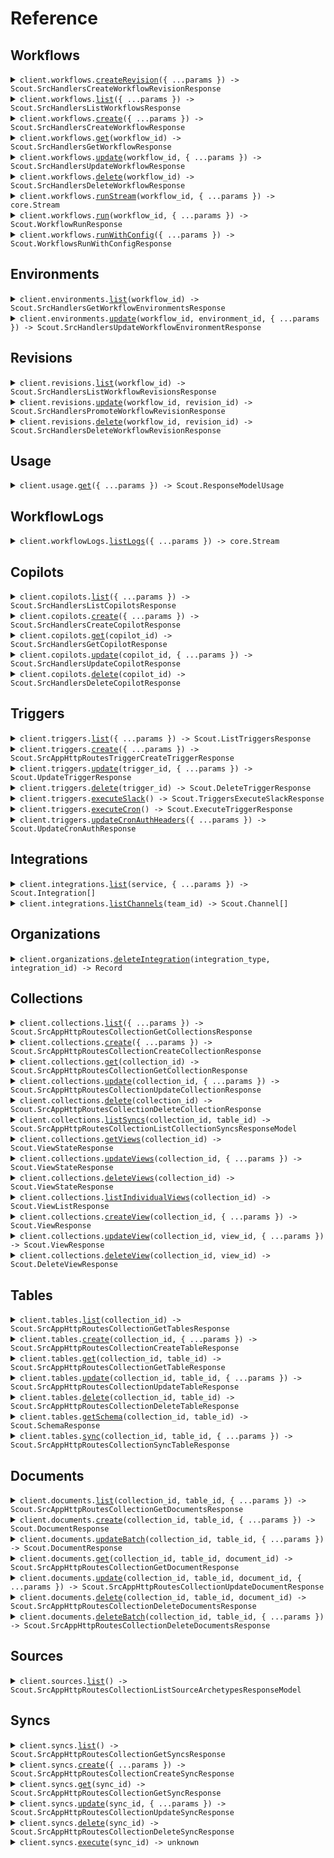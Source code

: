 # Reference

## Workflows

<details><summary><code>client.workflows.<a href="/src/api/resources/workflows/client/Client.ts">createRevision</a>({ ...params }) -> Scout.SrcHandlersCreateWorkflowRevisionResponse</code></summary>
<dl>
<dd>

#### 🔌 Usage

<dl>
<dd>

<dl>
<dd>

```typescript
await client.workflows.createRevision({
    workflow_id: "workflow_id",
    workflow_key: "workflow_key",
    body: {},
});
```

</dd>
</dl>
</dd>
</dl>

#### ⚙️ Parameters

<dl>
<dd>

<dl>
<dd>

**request:** `Scout.WorkflowsCreateRevisionRequest`

</dd>
</dl>

<dl>
<dd>

**requestOptions:** `Workflows.RequestOptions`

</dd>
</dl>
</dd>
</dl>

</dd>
</dl>
</details>

<details><summary><code>client.workflows.<a href="/src/api/resources/workflows/client/Client.ts">list</a>({ ...params }) -> Scout.SrcHandlersListWorkflowsResponse</code></summary>
<dl>
<dd>

#### 📝 Description

<dl>
<dd>

<dl>
<dd>

List all workflows in the organization

</dd>
</dl>
</dd>
</dl>

#### 🔌 Usage

<dl>
<dd>

<dl>
<dd>

```typescript
await client.workflows.list({
    sort: "sort",
    direction: "direction",
    start_at: "start_at",
    limit: 1,
    query: "query",
    tags: "tags",
});
```

</dd>
</dl>
</dd>
</dl>

#### ⚙️ Parameters

<dl>
<dd>

<dl>
<dd>

**request:** `Scout.WorkflowsListRequest`

</dd>
</dl>

<dl>
<dd>

**requestOptions:** `Workflows.RequestOptions`

</dd>
</dl>
</dd>
</dl>

</dd>
</dl>
</details>

<details><summary><code>client.workflows.<a href="/src/api/resources/workflows/client/Client.ts">create</a>({ ...params }) -> Scout.SrcHandlersCreateWorkflowResponse</code></summary>
<dl>
<dd>

#### 🔌 Usage

<dl>
<dd>

<dl>
<dd>

```typescript
await client.workflows.create({
    workflow_key: "workflow_key",
    body: {},
});
```

</dd>
</dl>
</dd>
</dl>

#### ⚙️ Parameters

<dl>
<dd>

<dl>
<dd>

**request:** `Scout.WorkflowsCreateRequest`

</dd>
</dl>

<dl>
<dd>

**requestOptions:** `Workflows.RequestOptions`

</dd>
</dl>
</dd>
</dl>

</dd>
</dl>
</details>

<details><summary><code>client.workflows.<a href="/src/api/resources/workflows/client/Client.ts">get</a>(workflow_id) -> Scout.SrcHandlersGetWorkflowResponse</code></summary>
<dl>
<dd>

#### 📝 Description

<dl>
<dd>

<dl>
<dd>

Fetch app configuration by ID.

</dd>
</dl>
</dd>
</dl>

#### 🔌 Usage

<dl>
<dd>

<dl>
<dd>

```typescript
await client.workflows.get("workflow_id");
```

</dd>
</dl>
</dd>
</dl>

#### ⚙️ Parameters

<dl>
<dd>

<dl>
<dd>

**workflow_id:** `string`

</dd>
</dl>

<dl>
<dd>

**requestOptions:** `Workflows.RequestOptions`

</dd>
</dl>
</dd>
</dl>

</dd>
</dl>
</details>

<details><summary><code>client.workflows.<a href="/src/api/resources/workflows/client/Client.ts">update</a>(workflow_id, { ...params }) -> Scout.SrcHandlersUpdateWorkflowResponse</code></summary>
<dl>
<dd>

#### 🔌 Usage

<dl>
<dd>

<dl>
<dd>

```typescript
await client.workflows.update("workflow_id", {});
```

</dd>
</dl>
</dd>
</dl>

#### ⚙️ Parameters

<dl>
<dd>

<dl>
<dd>

**workflow_id:** `string`

</dd>
</dl>

<dl>
<dd>

**request:** `Scout.WorkflowConfigInput`

</dd>
</dl>

<dl>
<dd>

**requestOptions:** `Workflows.RequestOptions`

</dd>
</dl>
</dd>
</dl>

</dd>
</dl>
</details>

<details><summary><code>client.workflows.<a href="/src/api/resources/workflows/client/Client.ts">delete</a>(workflow_id) -> Scout.SrcHandlersDeleteWorkflowResponse</code></summary>
<dl>
<dd>

#### 🔌 Usage

<dl>
<dd>

<dl>
<dd>

```typescript
await client.workflows.delete("workflow_id");
```

</dd>
</dl>
</dd>
</dl>

#### ⚙️ Parameters

<dl>
<dd>

<dl>
<dd>

**workflow_id:** `string`

</dd>
</dl>

<dl>
<dd>

**requestOptions:** `Workflows.RequestOptions`

</dd>
</dl>
</dd>
</dl>

</dd>
</dl>
</details>

<details><summary><code>client.workflows.<a href="/src/api/resources/workflows/client/Client.ts">runStream</a>(workflow_id, { ...params }) -> core.Stream<Scout.WorkflowRunStreamResponse></code></summary>
<dl>
<dd>

#### 🔌 Usage

<dl>
<dd>

<dl>
<dd>

```typescript
const response = await client.workflows.runStream("workflow_id", {
    environment: "environment",
    revision_id: "revision_id",
    session_id: "session_id",
});
for await (const item of response) {
    console.log(item);
}
```

</dd>
</dl>
</dd>
</dl>

#### ⚙️ Parameters

<dl>
<dd>

<dl>
<dd>

**workflow_id:** `string`

</dd>
</dl>

<dl>
<dd>

**request:** `Scout.WorkflowsRunStreamRequest`

</dd>
</dl>

<dl>
<dd>

**requestOptions:** `Workflows.RequestOptions`

</dd>
</dl>
</dd>
</dl>

</dd>
</dl>
</details>

<details><summary><code>client.workflows.<a href="/src/api/resources/workflows/client/Client.ts">run</a>(workflow_id, { ...params }) -> Scout.WorkflowRunResponse</code></summary>
<dl>
<dd>

#### 🔌 Usage

<dl>
<dd>

<dl>
<dd>

```typescript
await client.workflows.run("workflow_id", {
    environment: "environment",
    revision_id: "revision_id",
    session_id: "session_id",
});
```

</dd>
</dl>
</dd>
</dl>

#### ⚙️ Parameters

<dl>
<dd>

<dl>
<dd>

**workflow_id:** `string`

</dd>
</dl>

<dl>
<dd>

**request:** `Scout.WorkflowsRunRequest`

</dd>
</dl>

<dl>
<dd>

**requestOptions:** `Workflows.RequestOptions`

</dd>
</dl>
</dd>
</dl>

</dd>
</dl>
</details>

<details><summary><code>client.workflows.<a href="/src/api/resources/workflows/client/Client.ts">runWithConfig</a>({ ...params }) -> Scout.WorkflowsRunWithConfigResponse</code></summary>
<dl>
<dd>

#### 🔌 Usage

<dl>
<dd>

<dl>
<dd>

```typescript
await client.workflows.runWithConfig({
    environment: "environment",
    revision_id: "revision_id",
    session_id: "session_id",
    workflow_config: {},
});
```

</dd>
</dl>
</dd>
</dl>

#### ⚙️ Parameters

<dl>
<dd>

<dl>
<dd>

**request:** `Scout.SrcHandlersWorkflowsExecuteWithConfigReqBody`

</dd>
</dl>

<dl>
<dd>

**requestOptions:** `Workflows.RequestOptions`

</dd>
</dl>
</dd>
</dl>

</dd>
</dl>
</details>

## Environments

<details><summary><code>client.environments.<a href="/src/api/resources/environments/client/Client.ts">list</a>(workflow_id) -> Scout.SrcHandlersGetWorkflowEnvironmentsResponse</code></summary>
<dl>
<dd>

#### 📝 Description

<dl>
<dd>

<dl>
<dd>

List all environments for a workflow in the organization

</dd>
</dl>
</dd>
</dl>

#### 🔌 Usage

<dl>
<dd>

<dl>
<dd>

```typescript
await client.environments.list("workflow_id");
```

</dd>
</dl>
</dd>
</dl>

#### ⚙️ Parameters

<dl>
<dd>

<dl>
<dd>

**workflow_id:** `string`

</dd>
</dl>

<dl>
<dd>

**requestOptions:** `Environments.RequestOptions`

</dd>
</dl>
</dd>
</dl>

</dd>
</dl>
</details>

<details><summary><code>client.environments.<a href="/src/api/resources/environments/client/Client.ts">update</a>(workflow_id, environment_id, { ...params }) -> Scout.SrcHandlersUpdateWorkflowEnvironmentResponse</code></summary>
<dl>
<dd>

#### 📝 Description

<dl>
<dd>

<dl>
<dd>

Update deployments within a workflow environment

</dd>
</dl>
</dd>
</dl>

#### 🔌 Usage

<dl>
<dd>

<dl>
<dd>

```typescript
await client.environments.update("workflow_id", "environment_id", {
    name: "name",
    description: "description",
    deployments: [
        {
            revision_lookup: "latest",
        },
    ],
});
```

</dd>
</dl>
</dd>
</dl>

#### ⚙️ Parameters

<dl>
<dd>

<dl>
<dd>

**workflow_id:** `string`

</dd>
</dl>

<dl>
<dd>

**environment_id:** `string`

</dd>
</dl>

<dl>
<dd>

**request:** `Scout.UpdateRequestBody`

</dd>
</dl>

<dl>
<dd>

**requestOptions:** `Environments.RequestOptions`

</dd>
</dl>
</dd>
</dl>

</dd>
</dl>
</details>

## Revisions

<details><summary><code>client.revisions.<a href="/src/api/resources/revisions/client/Client.ts">list</a>(workflow_id) -> Scout.SrcHandlersListWorkflowRevisionsResponse</code></summary>
<dl>
<dd>

#### 📝 Description

<dl>
<dd>

<dl>
<dd>

List all app revisions in the organization

</dd>
</dl>
</dd>
</dl>

#### 🔌 Usage

<dl>
<dd>

<dl>
<dd>

```typescript
await client.revisions.list("workflow_id");
```

</dd>
</dl>
</dd>
</dl>

#### ⚙️ Parameters

<dl>
<dd>

<dl>
<dd>

**workflow_id:** `string`

</dd>
</dl>

<dl>
<dd>

**requestOptions:** `Revisions.RequestOptions`

</dd>
</dl>
</dd>
</dl>

</dd>
</dl>
</details>

<details><summary><code>client.revisions.<a href="/src/api/resources/revisions/client/Client.ts">update</a>(workflow_id, revision_id) -> Scout.SrcHandlersPromoteWorkflowRevisionResponse</code></summary>
<dl>
<dd>

#### 🔌 Usage

<dl>
<dd>

<dl>
<dd>

```typescript
await client.revisions.update("workflow_id", "revision_id");
```

</dd>
</dl>
</dd>
</dl>

#### ⚙️ Parameters

<dl>
<dd>

<dl>
<dd>

**workflow_id:** `string`

</dd>
</dl>

<dl>
<dd>

**revision_id:** `string`

</dd>
</dl>

<dl>
<dd>

**requestOptions:** `Revisions.RequestOptions`

</dd>
</dl>
</dd>
</dl>

</dd>
</dl>
</details>

<details><summary><code>client.revisions.<a href="/src/api/resources/revisions/client/Client.ts">delete</a>(workflow_id, revision_id) -> Scout.SrcHandlersDeleteWorkflowRevisionResponse</code></summary>
<dl>
<dd>

#### 🔌 Usage

<dl>
<dd>

<dl>
<dd>

```typescript
await client.revisions.delete("workflow_id", "revision_id");
```

</dd>
</dl>
</dd>
</dl>

#### ⚙️ Parameters

<dl>
<dd>

<dl>
<dd>

**workflow_id:** `string`

</dd>
</dl>

<dl>
<dd>

**revision_id:** `string`

</dd>
</dl>

<dl>
<dd>

**requestOptions:** `Revisions.RequestOptions`

</dd>
</dl>
</dd>
</dl>

</dd>
</dl>
</details>

## Usage

<details><summary><code>client.usage.<a href="/src/api/resources/usage/client/Client.ts">get</a>({ ...params }) -> Scout.ResponseModelUsage</code></summary>
<dl>
<dd>

#### 🔌 Usage

<dl>
<dd>

<dl>
<dd>

```typescript
await client.usage.get({
    start_date: "start_date",
    end_date: "end_date",
});
```

</dd>
</dl>
</dd>
</dl>

#### ⚙️ Parameters

<dl>
<dd>

<dl>
<dd>

**request:** `Scout.UsageGetRequest`

</dd>
</dl>

<dl>
<dd>

**requestOptions:** `Usage.RequestOptions`

</dd>
</dl>
</dd>
</dl>

</dd>
</dl>
</details>

## WorkflowLogs

<details><summary><code>client.workflowLogs.<a href="/src/api/resources/workflowLogs/client/Client.ts">listLogs</a>({ ...params }) -> core.Stream<Scout.WorkflowLogsListLogsResponse></code></summary>
<dl>
<dd>

#### 🔌 Usage

<dl>
<dd>

<dl>
<dd>

```typescript
const response = await client.workflowLogs.listLogs({
    workflow_id: "workflow_id",
    start_date: "start_date",
    end_date: "end_date",
    limit: 1,
    session_id: "session_id",
    status: "status",
    cursor: "cursor",
});
for await (const item of response) {
    console.log(item);
}
```

</dd>
</dl>
</dd>
</dl>

#### ⚙️ Parameters

<dl>
<dd>

<dl>
<dd>

**request:** `Scout.WorkflowLogsListLogsRequest`

</dd>
</dl>

<dl>
<dd>

**requestOptions:** `WorkflowLogs.RequestOptions`

</dd>
</dl>
</dd>
</dl>

</dd>
</dl>
</details>

## Copilots

<details><summary><code>client.copilots.<a href="/src/api/resources/copilots/client/Client.ts">list</a>({ ...params }) -> Scout.SrcHandlersListCopilotsResponse</code></summary>
<dl>
<dd>

#### 📝 Description

<dl>
<dd>

<dl>
<dd>

List all copilots in the organization

</dd>
</dl>
</dd>
</dl>

#### 🔌 Usage

<dl>
<dd>

<dl>
<dd>

```typescript
await client.copilots.list({
    sort: "sort",
    direction: "direction",
    start_at: "start_at",
    limit: 1,
    query: "query",
});
```

</dd>
</dl>
</dd>
</dl>

#### ⚙️ Parameters

<dl>
<dd>

<dl>
<dd>

**request:** `Scout.CopilotsListRequest`

</dd>
</dl>

<dl>
<dd>

**requestOptions:** `Copilots.RequestOptions`

</dd>
</dl>
</dd>
</dl>

</dd>
</dl>
</details>

<details><summary><code>client.copilots.<a href="/src/api/resources/copilots/client/Client.ts">create</a>({ ...params }) -> Scout.SrcHandlersCreateCopilotResponse</code></summary>
<dl>
<dd>

#### 🔌 Usage

<dl>
<dd>

<dl>
<dd>

```typescript
await client.copilots.create({});
```

</dd>
</dl>
</dd>
</dl>

#### ⚙️ Parameters

<dl>
<dd>

<dl>
<dd>

**request:** `Scout.CopilotConfig`

</dd>
</dl>

<dl>
<dd>

**requestOptions:** `Copilots.RequestOptions`

</dd>
</dl>
</dd>
</dl>

</dd>
</dl>
</details>

<details><summary><code>client.copilots.<a href="/src/api/resources/copilots/client/Client.ts">get</a>(copilot_id) -> Scout.SrcHandlersGetCopilotResponse</code></summary>
<dl>
<dd>

#### 📝 Description

<dl>
<dd>

<dl>
<dd>

Fetch app configuration by ID.

</dd>
</dl>
</dd>
</dl>

#### 🔌 Usage

<dl>
<dd>

<dl>
<dd>

```typescript
await client.copilots.get("copilot_id");
```

</dd>
</dl>
</dd>
</dl>

#### ⚙️ Parameters

<dl>
<dd>

<dl>
<dd>

**copilot_id:** `string`

</dd>
</dl>

<dl>
<dd>

**requestOptions:** `Copilots.RequestOptions`

</dd>
</dl>
</dd>
</dl>

</dd>
</dl>
</details>

<details><summary><code>client.copilots.<a href="/src/api/resources/copilots/client/Client.ts">update</a>(copilot_id, { ...params }) -> Scout.SrcHandlersUpdateCopilotResponse</code></summary>
<dl>
<dd>

#### 🔌 Usage

<dl>
<dd>

<dl>
<dd>

```typescript
await client.copilots.update("copilot_id", {});
```

</dd>
</dl>
</dd>
</dl>

#### ⚙️ Parameters

<dl>
<dd>

<dl>
<dd>

**copilot_id:** `string`

</dd>
</dl>

<dl>
<dd>

**request:** `Scout.CopilotConfig`

</dd>
</dl>

<dl>
<dd>

**requestOptions:** `Copilots.RequestOptions`

</dd>
</dl>
</dd>
</dl>

</dd>
</dl>
</details>

<details><summary><code>client.copilots.<a href="/src/api/resources/copilots/client/Client.ts">delete</a>(copilot_id) -> Scout.SrcHandlersDeleteCopilotResponse</code></summary>
<dl>
<dd>

#### 🔌 Usage

<dl>
<dd>

<dl>
<dd>

```typescript
await client.copilots.delete("copilot_id");
```

</dd>
</dl>
</dd>
</dl>

#### ⚙️ Parameters

<dl>
<dd>

<dl>
<dd>

**copilot_id:** `string`

</dd>
</dl>

<dl>
<dd>

**requestOptions:** `Copilots.RequestOptions`

</dd>
</dl>
</dd>
</dl>

</dd>
</dl>
</details>

## Triggers

<details><summary><code>client.triggers.<a href="/src/api/resources/triggers/client/Client.ts">list</a>({ ...params }) -> Scout.ListTriggersResponse</code></summary>
<dl>
<dd>

#### 📝 Description

<dl>
<dd>

<dl>
<dd>

All apis and effects are injected into every endpoint
via request.context. The request_context() utility can be used
to get Intellisense type-completion

</dd>
</dl>
</dd>
</dl>

#### 🔌 Usage

<dl>
<dd>

<dl>
<dd>

```typescript
await client.triggers.list({
    action_type: "workflow.execute",
    workflow_id: "workflow_id",
});
```

</dd>
</dl>
</dd>
</dl>

#### ⚙️ Parameters

<dl>
<dd>

<dl>
<dd>

**request:** `Scout.TriggersListRequest`

</dd>
</dl>

<dl>
<dd>

**requestOptions:** `Triggers.RequestOptions`

</dd>
</dl>
</dd>
</dl>

</dd>
</dl>
</details>

<details><summary><code>client.triggers.<a href="/src/api/resources/triggers/client/Client.ts">create</a>({ ...params }) -> Scout.SrcAppHttpRoutesTriggerCreateTriggerResponse</code></summary>
<dl>
<dd>

#### 🔌 Usage

<dl>
<dd>

<dl>
<dd>

```typescript
await client.triggers.create({
    action: {
        action_type: "source.sync",
        sync_id: "sync_id",
    },
});
```

</dd>
</dl>
</dd>
</dl>

#### ⚙️ Parameters

<dl>
<dd>

<dl>
<dd>

**request:** `Scout.TriggersCreateRequest`

</dd>
</dl>

<dl>
<dd>

**requestOptions:** `Triggers.RequestOptions`

</dd>
</dl>
</dd>
</dl>

</dd>
</dl>
</details>

<details><summary><code>client.triggers.<a href="/src/api/resources/triggers/client/Client.ts">update</a>(trigger_id, { ...params }) -> Scout.UpdateTriggerResponse</code></summary>
<dl>
<dd>

#### 🔌 Usage

<dl>
<dd>

<dl>
<dd>

```typescript
await client.triggers.update("trigger_id", {
    action: {
        action_type: "source.sync",
        sync_id: "sync_id",
    },
});
```

</dd>
</dl>
</dd>
</dl>

#### ⚙️ Parameters

<dl>
<dd>

<dl>
<dd>

**trigger_id:** `string`

</dd>
</dl>

<dl>
<dd>

**request:** `Scout.TriggersUpdateRequest`

</dd>
</dl>

<dl>
<dd>

**requestOptions:** `Triggers.RequestOptions`

</dd>
</dl>
</dd>
</dl>

</dd>
</dl>
</details>

<details><summary><code>client.triggers.<a href="/src/api/resources/triggers/client/Client.ts">delete</a>(trigger_id) -> Scout.DeleteTriggerResponse</code></summary>
<dl>
<dd>

#### 🔌 Usage

<dl>
<dd>

<dl>
<dd>

```typescript
await client.triggers.delete("trigger_id");
```

</dd>
</dl>
</dd>
</dl>

#### ⚙️ Parameters

<dl>
<dd>

<dl>
<dd>

**trigger_id:** `string`

</dd>
</dl>

<dl>
<dd>

**requestOptions:** `Triggers.RequestOptions`

</dd>
</dl>
</dd>
</dl>

</dd>
</dl>
</details>

<details><summary><code>client.triggers.<a href="/src/api/resources/triggers/client/Client.ts">executeSlack</a>() -> Scout.TriggersExecuteSlackResponse</code></summary>
<dl>
<dd>

#### 🔌 Usage

<dl>
<dd>

<dl>
<dd>

```typescript
await client.triggers.executeSlack();
```

</dd>
</dl>
</dd>
</dl>

#### ⚙️ Parameters

<dl>
<dd>

<dl>
<dd>

**requestOptions:** `Triggers.RequestOptions`

</dd>
</dl>
</dd>
</dl>

</dd>
</dl>
</details>

<details><summary><code>client.triggers.<a href="/src/api/resources/triggers/client/Client.ts">executeCron</a>() -> Scout.ExecuteTriggerResponse</code></summary>
<dl>
<dd>

#### 🔌 Usage

<dl>
<dd>

<dl>
<dd>

```typescript
await client.triggers.executeCron();
```

</dd>
</dl>
</dd>
</dl>

#### ⚙️ Parameters

<dl>
<dd>

<dl>
<dd>

**requestOptions:** `Triggers.RequestOptions`

</dd>
</dl>
</dd>
</dl>

</dd>
</dl>
</details>

<details><summary><code>client.triggers.<a href="/src/api/resources/triggers/client/Client.ts">updateCronAuthHeaders</a>({ ...params }) -> Scout.UpdateCronAuthResponse</code></summary>
<dl>
<dd>

#### 📝 Description

<dl>
<dd>

<dl>
<dd>

Update Cloud Scheduler job Authorization headers for organizations.
Lists all Cloud Scheduler jobs and updates those matching the trigger pattern.

Args:
dry_run: If True, only shows what would be updated without making changes
test_org_id: If provided, only processes jobs for this specific organization ID

Only accessible to Scout internal organizations for security.

</dd>
</dl>
</dd>
</dl>

#### 🔌 Usage

<dl>
<dd>

<dl>
<dd>

```typescript
await client.triggers.updateCronAuthHeaders({
    dry_run: true,
    test_org_id: "test_org_id",
});
```

</dd>
</dl>
</dd>
</dl>

#### ⚙️ Parameters

<dl>
<dd>

<dl>
<dd>

**request:** `Scout.TriggersUpdateCronAuthHeadersRequest`

</dd>
</dl>

<dl>
<dd>

**requestOptions:** `Triggers.RequestOptions`

</dd>
</dl>
</dd>
</dl>

</dd>
</dl>
</details>

## Integrations

<details><summary><code>client.integrations.<a href="/src/api/resources/integrations/client/Client.ts">list</a>(service, { ...params }) -> Scout.Integration[]</code></summary>
<dl>
<dd>

#### 📝 Description

<dl>
<dd>

<dl>
<dd>

List all OAuth integrations for the organization

If service is 'all', returns integrations for all services.

</dd>
</dl>
</dd>
</dl>

#### 🔌 Usage

<dl>
<dd>

<dl>
<dd>

```typescript
await client.integrations.list("service", {
    fetch_icons: true,
});
```

</dd>
</dl>
</dd>
</dl>

#### ⚙️ Parameters

<dl>
<dd>

<dl>
<dd>

**service:** `string`

</dd>
</dl>

<dl>
<dd>

**request:** `Scout.IntegrationsListRequest`

</dd>
</dl>

<dl>
<dd>

**requestOptions:** `Integrations.RequestOptions`

</dd>
</dl>
</dd>
</dl>

</dd>
</dl>
</details>

<details><summary><code>client.integrations.<a href="/src/api/resources/integrations/client/Client.ts">listChannels</a>(team_id) -> Scout.Channel[]</code></summary>
<dl>
<dd>

#### 📝 Description

<dl>
<dd>

<dl>
<dd>

List all channels for a specific Slack workspace

</dd>
</dl>
</dd>
</dl>

#### 🔌 Usage

<dl>
<dd>

<dl>
<dd>

```typescript
await client.integrations.listChannels("team_id");
```

</dd>
</dl>
</dd>
</dl>

#### ⚙️ Parameters

<dl>
<dd>

<dl>
<dd>

**team_id:** `string`

</dd>
</dl>

<dl>
<dd>

**requestOptions:** `Integrations.RequestOptions`

</dd>
</dl>
</dd>
</dl>

</dd>
</dl>
</details>

## Organizations

<details><summary><code>client.organizations.<a href="/src/api/resources/organizations/client/Client.ts">deleteIntegration</a>(integration_type, integration_id) -> Record<string, string></code></summary>
<dl>
<dd>

#### 🔌 Usage

<dl>
<dd>

<dl>
<dd>

```typescript
await client.organizations.deleteIntegration("integration_type", "integration_id");
```

</dd>
</dl>
</dd>
</dl>

#### ⚙️ Parameters

<dl>
<dd>

<dl>
<dd>

**integration_type:** `string`

</dd>
</dl>

<dl>
<dd>

**integration_id:** `string`

</dd>
</dl>

<dl>
<dd>

**requestOptions:** `Organizations.RequestOptions`

</dd>
</dl>
</dd>
</dl>

</dd>
</dl>
</details>

## Collections

<details><summary><code>client.collections.<a href="/src/api/resources/collections/client/Client.ts">list</a>({ ...params }) -> Scout.SrcAppHttpRoutesCollectionGetCollectionsResponse</code></summary>
<dl>
<dd>

#### 🔌 Usage

<dl>
<dd>

<dl>
<dd>

```typescript
await client.collections.list({
    start_at: "start_at",
    limit: 1,
    query: "query",
    tags: "tags",
    sort: "sort",
    drive: true,
});
```

</dd>
</dl>
</dd>
</dl>

#### ⚙️ Parameters

<dl>
<dd>

<dl>
<dd>

**request:** `Scout.CollectionsListRequest`

</dd>
</dl>

<dl>
<dd>

**requestOptions:** `Collections.RequestOptions`

</dd>
</dl>
</dd>
</dl>

</dd>
</dl>
</details>

<details><summary><code>client.collections.<a href="/src/api/resources/collections/client/Client.ts">create</a>({ ...params }) -> Scout.SrcAppHttpRoutesCollectionCreateCollectionResponse</code></summary>
<dl>
<dd>

#### 🔌 Usage

<dl>
<dd>

<dl>
<dd>

```typescript
await client.collections.create({});
```

</dd>
</dl>
</dd>
</dl>

#### ⚙️ Parameters

<dl>
<dd>

<dl>
<dd>

**request:** `Scout.CollectionConfig`

</dd>
</dl>

<dl>
<dd>

**requestOptions:** `Collections.RequestOptions`

</dd>
</dl>
</dd>
</dl>

</dd>
</dl>
</details>

<details><summary><code>client.collections.<a href="/src/api/resources/collections/client/Client.ts">get</a>(collection_id) -> Scout.SrcAppHttpRoutesCollectionGetCollectionResponse</code></summary>
<dl>
<dd>

#### 🔌 Usage

<dl>
<dd>

<dl>
<dd>

```typescript
await client.collections.get("collection_id");
```

</dd>
</dl>
</dd>
</dl>

#### ⚙️ Parameters

<dl>
<dd>

<dl>
<dd>

**collection_id:** `string`

</dd>
</dl>

<dl>
<dd>

**requestOptions:** `Collections.RequestOptions`

</dd>
</dl>
</dd>
</dl>

</dd>
</dl>
</details>

<details><summary><code>client.collections.<a href="/src/api/resources/collections/client/Client.ts">update</a>(collection_id, { ...params }) -> Scout.SrcAppHttpRoutesCollectionUpdateCollectionResponse</code></summary>
<dl>
<dd>

#### 🔌 Usage

<dl>
<dd>

<dl>
<dd>

```typescript
await client.collections.update("collection_id", {});
```

</dd>
</dl>
</dd>
</dl>

#### ⚙️ Parameters

<dl>
<dd>

<dl>
<dd>

**collection_id:** `string`

</dd>
</dl>

<dl>
<dd>

**request:** `Scout.CollectionConfig`

</dd>
</dl>

<dl>
<dd>

**requestOptions:** `Collections.RequestOptions`

</dd>
</dl>
</dd>
</dl>

</dd>
</dl>
</details>

<details><summary><code>client.collections.<a href="/src/api/resources/collections/client/Client.ts">delete</a>(collection_id) -> Scout.SrcAppHttpRoutesCollectionDeleteCollectionResponse</code></summary>
<dl>
<dd>

#### 📝 Description

<dl>
<dd>

<dl>
<dd>

Delete a collection given a collection_id.

</dd>
</dl>
</dd>
</dl>

#### 🔌 Usage

<dl>
<dd>

<dl>
<dd>

```typescript
await client.collections.delete("collection_id");
```

</dd>
</dl>
</dd>
</dl>

#### ⚙️ Parameters

<dl>
<dd>

<dl>
<dd>

**collection_id:** `string`

</dd>
</dl>

<dl>
<dd>

**requestOptions:** `Collections.RequestOptions`

</dd>
</dl>
</dd>
</dl>

</dd>
</dl>
</details>

<details><summary><code>client.collections.<a href="/src/api/resources/collections/client/Client.ts">listSyncs</a>(collection_id, table_id) -> Scout.SrcAppHttpRoutesCollectionListCollectionSyncsResponseModel</code></summary>
<dl>
<dd>

#### 📝 Description

<dl>
<dd>

<dl>
<dd>

List Sources by Destination, specifically given a collection and table

</dd>
</dl>
</dd>
</dl>

#### 🔌 Usage

<dl>
<dd>

<dl>
<dd>

```typescript
await client.collections.listSyncs("collection_id", "table_id");
```

</dd>
</dl>
</dd>
</dl>

#### ⚙️ Parameters

<dl>
<dd>

<dl>
<dd>

**collection_id:** `string`

</dd>
</dl>

<dl>
<dd>

**table_id:** `string`

</dd>
</dl>

<dl>
<dd>

**requestOptions:** `Collections.RequestOptions`

</dd>
</dl>
</dd>
</dl>

</dd>
</dl>
</details>

<details><summary><code>client.collections.<a href="/src/api/resources/collections/client/Client.ts">getViews</a>(collection_id) -> Scout.ViewStateResponse</code></summary>
<dl>
<dd>

#### 🔌 Usage

<dl>
<dd>

<dl>
<dd>

```typescript
await client.collections.getViews("collection_id");
```

</dd>
</dl>
</dd>
</dl>

#### ⚙️ Parameters

<dl>
<dd>

<dl>
<dd>

**collection_id:** `string`

</dd>
</dl>

<dl>
<dd>

**requestOptions:** `Collections.RequestOptions`

</dd>
</dl>
</dd>
</dl>

</dd>
</dl>
</details>

<details><summary><code>client.collections.<a href="/src/api/resources/collections/client/Client.ts">updateViews</a>(collection_id, { ...params }) -> Scout.ViewStateResponse</code></summary>
<dl>
<dd>

#### 🔌 Usage

<dl>
<dd>

<dl>
<dd>

```typescript
await client.collections.updateViews("collection_id", {
    view_state: {
        organization_id: "organization_id",
        collection_id: "collection_id",
    },
});
```

</dd>
</dl>
</dd>
</dl>

#### ⚙️ Parameters

<dl>
<dd>

<dl>
<dd>

**collection_id:** `string`

</dd>
</dl>

<dl>
<dd>

**request:** `Scout.UpdateViewStateRequest`

</dd>
</dl>

<dl>
<dd>

**requestOptions:** `Collections.RequestOptions`

</dd>
</dl>
</dd>
</dl>

</dd>
</dl>
</details>

<details><summary><code>client.collections.<a href="/src/api/resources/collections/client/Client.ts">deleteViews</a>(collection_id) -> Scout.ViewStateResponse</code></summary>
<dl>
<dd>

#### 🔌 Usage

<dl>
<dd>

<dl>
<dd>

```typescript
await client.collections.deleteViews("collection_id");
```

</dd>
</dl>
</dd>
</dl>

#### ⚙️ Parameters

<dl>
<dd>

<dl>
<dd>

**collection_id:** `string`

</dd>
</dl>

<dl>
<dd>

**requestOptions:** `Collections.RequestOptions`

</dd>
</dl>
</dd>
</dl>

</dd>
</dl>
</details>

<details><summary><code>client.collections.<a href="/src/api/resources/collections/client/Client.ts">listIndividualViews</a>(collection_id) -> Scout.ViewListResponse</code></summary>
<dl>
<dd>

#### 🔌 Usage

<dl>
<dd>

<dl>
<dd>

```typescript
await client.collections.listIndividualViews("collection_id");
```

</dd>
</dl>
</dd>
</dl>

#### ⚙️ Parameters

<dl>
<dd>

<dl>
<dd>

**collection_id:** `string`

</dd>
</dl>

<dl>
<dd>

**requestOptions:** `Collections.RequestOptions`

</dd>
</dl>
</dd>
</dl>

</dd>
</dl>
</details>

<details><summary><code>client.collections.<a href="/src/api/resources/collections/client/Client.ts">createView</a>(collection_id, { ...params }) -> Scout.ViewResponse</code></summary>
<dl>
<dd>

#### 🔌 Usage

<dl>
<dd>

<dl>
<dd>

```typescript
await client.collections.createView("collection_id", {
    name: "name",
});
```

</dd>
</dl>
</dd>
</dl>

#### ⚙️ Parameters

<dl>
<dd>

<dl>
<dd>

**collection_id:** `string`

</dd>
</dl>

<dl>
<dd>

**request:** `Scout.CreateViewRequest`

</dd>
</dl>

<dl>
<dd>

**requestOptions:** `Collections.RequestOptions`

</dd>
</dl>
</dd>
</dl>

</dd>
</dl>
</details>

<details><summary><code>client.collections.<a href="/src/api/resources/collections/client/Client.ts">updateView</a>(collection_id, view_id, { ...params }) -> Scout.ViewResponse</code></summary>
<dl>
<dd>

#### 🔌 Usage

<dl>
<dd>

<dl>
<dd>

```typescript
await client.collections.updateView("collection_id", "view_id");
```

</dd>
</dl>
</dd>
</dl>

#### ⚙️ Parameters

<dl>
<dd>

<dl>
<dd>

**collection_id:** `string`

</dd>
</dl>

<dl>
<dd>

**view_id:** `string`

</dd>
</dl>

<dl>
<dd>

**request:** `Scout.UpdateViewRequest`

</dd>
</dl>

<dl>
<dd>

**requestOptions:** `Collections.RequestOptions`

</dd>
</dl>
</dd>
</dl>

</dd>
</dl>
</details>

<details><summary><code>client.collections.<a href="/src/api/resources/collections/client/Client.ts">deleteView</a>(collection_id, view_id) -> Scout.DeleteViewResponse</code></summary>
<dl>
<dd>

#### 🔌 Usage

<dl>
<dd>

<dl>
<dd>

```typescript
await client.collections.deleteView("collection_id", "view_id");
```

</dd>
</dl>
</dd>
</dl>

#### ⚙️ Parameters

<dl>
<dd>

<dl>
<dd>

**collection_id:** `string`

</dd>
</dl>

<dl>
<dd>

**view_id:** `string`

</dd>
</dl>

<dl>
<dd>

**requestOptions:** `Collections.RequestOptions`

</dd>
</dl>
</dd>
</dl>

</dd>
</dl>
</details>

## Tables

<details><summary><code>client.tables.<a href="/src/api/resources/tables/client/Client.ts">list</a>(collection_id) -> Scout.SrcAppHttpRoutesCollectionGetTablesResponse</code></summary>
<dl>
<dd>

#### 🔌 Usage

<dl>
<dd>

<dl>
<dd>

```typescript
await client.tables.list("collection_id");
```

</dd>
</dl>
</dd>
</dl>

#### ⚙️ Parameters

<dl>
<dd>

<dl>
<dd>

**collection_id:** `string`

</dd>
</dl>

<dl>
<dd>

**requestOptions:** `Tables.RequestOptions`

</dd>
</dl>
</dd>
</dl>

</dd>
</dl>
</details>

<details><summary><code>client.tables.<a href="/src/api/resources/tables/client/Client.ts">create</a>(collection_id, { ...params }) -> Scout.SrcAppHttpRoutesCollectionCreateTableResponse</code></summary>
<dl>
<dd>

#### 🔌 Usage

<dl>
<dd>

<dl>
<dd>

```typescript
await client.tables.create("collection_id");
```

</dd>
</dl>
</dd>
</dl>

#### ⚙️ Parameters

<dl>
<dd>

<dl>
<dd>

**collection_id:** `string`

</dd>
</dl>

<dl>
<dd>

**request:** `Scout.TableConfigInput`

</dd>
</dl>

<dl>
<dd>

**requestOptions:** `Tables.RequestOptions`

</dd>
</dl>
</dd>
</dl>

</dd>
</dl>
</details>

<details><summary><code>client.tables.<a href="/src/api/resources/tables/client/Client.ts">get</a>(collection_id, table_id) -> Scout.SrcAppHttpRoutesCollectionGetTableResponse</code></summary>
<dl>
<dd>

#### 🔌 Usage

<dl>
<dd>

<dl>
<dd>

```typescript
await client.tables.get("collection_id", "table_id");
```

</dd>
</dl>
</dd>
</dl>

#### ⚙️ Parameters

<dl>
<dd>

<dl>
<dd>

**collection_id:** `string`

</dd>
</dl>

<dl>
<dd>

**table_id:** `string`

</dd>
</dl>

<dl>
<dd>

**requestOptions:** `Tables.RequestOptions`

</dd>
</dl>
</dd>
</dl>

</dd>
</dl>
</details>

<details><summary><code>client.tables.<a href="/src/api/resources/tables/client/Client.ts">update</a>(collection_id, table_id, { ...params }) -> Scout.SrcAppHttpRoutesCollectionUpdateTableResponse</code></summary>
<dl>
<dd>

#### 🔌 Usage

<dl>
<dd>

<dl>
<dd>

```typescript
await client.tables.update("collection_id", "table_id");
```

</dd>
</dl>
</dd>
</dl>

#### ⚙️ Parameters

<dl>
<dd>

<dl>
<dd>

**collection_id:** `string`

</dd>
</dl>

<dl>
<dd>

**table_id:** `string`

</dd>
</dl>

<dl>
<dd>

**request:** `Scout.TableData`

</dd>
</dl>

<dl>
<dd>

**requestOptions:** `Tables.RequestOptions`

</dd>
</dl>
</dd>
</dl>

</dd>
</dl>
</details>

<details><summary><code>client.tables.<a href="/src/api/resources/tables/client/Client.ts">delete</a>(collection_id, table_id) -> Scout.SrcAppHttpRoutesCollectionDeleteTableResponse</code></summary>
<dl>
<dd>

#### 📝 Description

<dl>
<dd>

<dl>
<dd>

Delete a table given a collection_id and table_id.

</dd>
</dl>
</dd>
</dl>

#### 🔌 Usage

<dl>
<dd>

<dl>
<dd>

```typescript
await client.tables.delete("collection_id", "table_id");
```

</dd>
</dl>
</dd>
</dl>

#### ⚙️ Parameters

<dl>
<dd>

<dl>
<dd>

**collection_id:** `string`

</dd>
</dl>

<dl>
<dd>

**table_id:** `string`

</dd>
</dl>

<dl>
<dd>

**requestOptions:** `Tables.RequestOptions`

</dd>
</dl>
</dd>
</dl>

</dd>
</dl>
</details>

<details><summary><code>client.tables.<a href="/src/api/resources/tables/client/Client.ts">getSchema</a>(collection_id, table_id) -> Scout.SchemaResponse</code></summary>
<dl>
<dd>

#### 🔌 Usage

<dl>
<dd>

<dl>
<dd>

```typescript
await client.tables.getSchema("collection_id", "table_id");
```

</dd>
</dl>
</dd>
</dl>

#### ⚙️ Parameters

<dl>
<dd>

<dl>
<dd>

**collection_id:** `string`

</dd>
</dl>

<dl>
<dd>

**table_id:** `string`

</dd>
</dl>

<dl>
<dd>

**requestOptions:** `Tables.RequestOptions`

</dd>
</dl>
</dd>
</dl>

</dd>
</dl>
</details>

<details><summary><code>client.tables.<a href="/src/api/resources/tables/client/Client.ts">sync</a>(collection_id, table_id, { ...params }) -> Scout.SrcAppHttpRoutesCollectionSyncTableResponse</code></summary>
<dl>
<dd>

#### 📝 Description

<dl>
<dd>

<dl>
<dd>

Sync a table with a list of documents.

</dd>
</dl>
</dd>
</dl>

#### 🔌 Usage

<dl>
<dd>

<dl>
<dd>

```typescript
await client.tables.sync("collection_id", "table_id", [
    {
        key: "value",
    },
]);
```

</dd>
</dl>
</dd>
</dl>

#### ⚙️ Parameters

<dl>
<dd>

<dl>
<dd>

**collection_id:** `string`

</dd>
</dl>

<dl>
<dd>

**table_id:** `string`

</dd>
</dl>

<dl>
<dd>

**request:** `Record<string, unknown>[]`

</dd>
</dl>

<dl>
<dd>

**requestOptions:** `Tables.RequestOptions`

</dd>
</dl>
</dd>
</dl>

</dd>
</dl>
</details>

## Documents

<details><summary><code>client.documents.<a href="/src/api/resources/documents/client/Client.ts">list</a>(collection_id, table_id, { ...params }) -> Scout.SrcAppHttpRoutesCollectionGetDocumentsResponse</code></summary>
<dl>
<dd>

#### 🔌 Usage

<dl>
<dd>

<dl>
<dd>

```typescript
await client.documents.list("collection_id", "table_id", {
    limit: 1,
    cursor: "cursor",
    query: "query",
    offset: 1,
    sort_by: "sort_by",
});
```

</dd>
</dl>
</dd>
</dl>

#### ⚙️ Parameters

<dl>
<dd>

<dl>
<dd>

**collection_id:** `string`

</dd>
</dl>

<dl>
<dd>

**table_id:** `string`

</dd>
</dl>

<dl>
<dd>

**request:** `Scout.DocumentsListRequest`

</dd>
</dl>

<dl>
<dd>

**requestOptions:** `Documents.RequestOptions`

</dd>
</dl>
</dd>
</dl>

</dd>
</dl>
</details>

<details><summary><code>client.documents.<a href="/src/api/resources/documents/client/Client.ts">create</a>(collection_id, table_id, { ...params }) -> Scout.DocumentResponse</code></summary>
<dl>
<dd>

#### 🔌 Usage

<dl>
<dd>

<dl>
<dd>

```typescript
await client.documents.create("collection_id", "table_id", {
    job_id: "job_id",
    sync_id: "sync_id",
    await_completion: true,
    mode: "mode",
    body: {
        key: true,
    },
});
```

</dd>
</dl>
</dd>
</dl>

#### ⚙️ Parameters

<dl>
<dd>

<dl>
<dd>

**collection_id:** `string`

</dd>
</dl>

<dl>
<dd>

**table_id:** `string`

</dd>
</dl>

<dl>
<dd>

**request:** `Scout.DocumentsCreateRequest`

</dd>
</dl>

<dl>
<dd>

**requestOptions:** `Documents.RequestOptions`

</dd>
</dl>
</dd>
</dl>

</dd>
</dl>
</details>

<details><summary><code>client.documents.<a href="/src/api/resources/documents/client/Client.ts">updateBatch</a>(collection_id, table_id, { ...params }) -> Scout.DocumentResponse</code></summary>
<dl>
<dd>

#### 🔌 Usage

<dl>
<dd>

<dl>
<dd>

```typescript
await client.documents.updateBatch("collection_id", "table_id", {
    job_id: "job_id",
    sync_id: "sync_id",
    await_completion: true,
    mode: "mode",
    body: {
        key: true,
    },
});
```

</dd>
</dl>
</dd>
</dl>

#### ⚙️ Parameters

<dl>
<dd>

<dl>
<dd>

**collection_id:** `string`

</dd>
</dl>

<dl>
<dd>

**table_id:** `string`

</dd>
</dl>

<dl>
<dd>

**request:** `Scout.DocumentsUpdateBatchRequest`

</dd>
</dl>

<dl>
<dd>

**requestOptions:** `Documents.RequestOptions`

</dd>
</dl>
</dd>
</dl>

</dd>
</dl>
</details>

<details><summary><code>client.documents.<a href="/src/api/resources/documents/client/Client.ts">get</a>(collection_id, table_id, document_id) -> Scout.SrcAppHttpRoutesCollectionGetDocumentResponse</code></summary>
<dl>
<dd>

#### 🔌 Usage

<dl>
<dd>

<dl>
<dd>

```typescript
await client.documents.get("collection_id", "table_id", "document_id");
```

</dd>
</dl>
</dd>
</dl>

#### ⚙️ Parameters

<dl>
<dd>

<dl>
<dd>

**collection_id:** `string`

</dd>
</dl>

<dl>
<dd>

**table_id:** `string`

</dd>
</dl>

<dl>
<dd>

**document_id:** `string`

</dd>
</dl>

<dl>
<dd>

**requestOptions:** `Documents.RequestOptions`

</dd>
</dl>
</dd>
</dl>

</dd>
</dl>
</details>

<details><summary><code>client.documents.<a href="/src/api/resources/documents/client/Client.ts">update</a>(collection_id, table_id, document_id, { ...params }) -> Scout.SrcAppHttpRoutesCollectionUpdateDocumentResponse</code></summary>
<dl>
<dd>

#### 🔌 Usage

<dl>
<dd>

<dl>
<dd>

```typescript
await client.documents.update("collection_id", "table_id", "document_id", {});
```

</dd>
</dl>
</dd>
</dl>

#### ⚙️ Parameters

<dl>
<dd>

<dl>
<dd>

**collection_id:** `string`

</dd>
</dl>

<dl>
<dd>

**table_id:** `string`

</dd>
</dl>

<dl>
<dd>

**document_id:** `string`

</dd>
</dl>

<dl>
<dd>

**request:** `Record<string, Scout.DocumentsUpdateRequestValue | undefined>`

</dd>
</dl>

<dl>
<dd>

**requestOptions:** `Documents.RequestOptions`

</dd>
</dl>
</dd>
</dl>

</dd>
</dl>
</details>

<details><summary><code>client.documents.<a href="/src/api/resources/documents/client/Client.ts">delete</a>(collection_id, table_id, document_id) -> Scout.SrcAppHttpRoutesCollectionDeleteDocumentsResponse</code></summary>
<dl>
<dd>

#### 🔌 Usage

<dl>
<dd>

<dl>
<dd>

```typescript
await client.documents.delete("collection_id", "table_id", "document_id");
```

</dd>
</dl>
</dd>
</dl>

#### ⚙️ Parameters

<dl>
<dd>

<dl>
<dd>

**collection_id:** `string`

</dd>
</dl>

<dl>
<dd>

**table_id:** `string`

</dd>
</dl>

<dl>
<dd>

**document_id:** `string`

</dd>
</dl>

<dl>
<dd>

**requestOptions:** `Documents.RequestOptions`

</dd>
</dl>
</dd>
</dl>

</dd>
</dl>
</details>

<details><summary><code>client.documents.<a href="/src/api/resources/documents/client/Client.ts">deleteBatch</a>(collection_id, table_id, { ...params }) -> Scout.SrcAppHttpRoutesCollectionDeleteDocumentsResponse</code></summary>
<dl>
<dd>

#### 📝 Description

<dl>
<dd>

<dl>
<dd>

Delete documents given a list of document ids.

</dd>
</dl>
</dd>
</dl>

#### 🔌 Usage

<dl>
<dd>

<dl>
<dd>

```typescript
await client.documents.deleteBatch("collection_id", "table_id", ["string"]);
```

</dd>
</dl>
</dd>
</dl>

#### ⚙️ Parameters

<dl>
<dd>

<dl>
<dd>

**collection_id:** `string`

</dd>
</dl>

<dl>
<dd>

**table_id:** `string`

</dd>
</dl>

<dl>
<dd>

**request:** `string[]`

</dd>
</dl>

<dl>
<dd>

**requestOptions:** `Documents.RequestOptions`

</dd>
</dl>
</dd>
</dl>

</dd>
</dl>
</details>

## Sources

<details><summary><code>client.sources.<a href="/src/api/resources/sources/client/Client.ts">list</a>() -> Scout.SrcAppHttpRoutesCollectionListSourceArchetypesResponseModel</code></summary>
<dl>
<dd>

#### 🔌 Usage

<dl>
<dd>

<dl>
<dd>

```typescript
await client.sources.list();
```

</dd>
</dl>
</dd>
</dl>

#### ⚙️ Parameters

<dl>
<dd>

<dl>
<dd>

**requestOptions:** `Sources.RequestOptions`

</dd>
</dl>
</dd>
</dl>

</dd>
</dl>
</details>

## Syncs

<details><summary><code>client.syncs.<a href="/src/api/resources/syncs/client/Client.ts">list</a>() -> Scout.SrcAppHttpRoutesCollectionGetSyncsResponse</code></summary>
<dl>
<dd>

#### 🔌 Usage

<dl>
<dd>

<dl>
<dd>

```typescript
await client.syncs.list();
```

</dd>
</dl>
</dd>
</dl>

#### ⚙️ Parameters

<dl>
<dd>

<dl>
<dd>

**requestOptions:** `Syncs.RequestOptions`

</dd>
</dl>
</dd>
</dl>

</dd>
</dl>
</details>

<details><summary><code>client.syncs.<a href="/src/api/resources/syncs/client/Client.ts">create</a>({ ...params }) -> Scout.SrcAppHttpRoutesCollectionCreateSyncResponse</code></summary>
<dl>
<dd>

#### 🔌 Usage

<dl>
<dd>

<dl>
<dd>

```typescript
await client.syncs.create({
    sync_config: {
        source_settings: {
            source_archetype_id: "com.google.drive",
        },
        destination: {
            destination_type: "collections.v2",
            collection_id: "collection_id",
            table_id: "table_id",
        },
        mapping: {},
    },
});
```

</dd>
</dl>
</dd>
</dl>

#### ⚙️ Parameters

<dl>
<dd>

<dl>
<dd>

**request:** `Scout.RequestBody`

</dd>
</dl>

<dl>
<dd>

**requestOptions:** `Syncs.RequestOptions`

</dd>
</dl>
</dd>
</dl>

</dd>
</dl>
</details>

<details><summary><code>client.syncs.<a href="/src/api/resources/syncs/client/Client.ts">get</a>(sync_id) -> Scout.SrcAppHttpRoutesCollectionGetSyncResponse</code></summary>
<dl>
<dd>

#### 🔌 Usage

<dl>
<dd>

<dl>
<dd>

```typescript
await client.syncs.get("sync_id");
```

</dd>
</dl>
</dd>
</dl>

#### ⚙️ Parameters

<dl>
<dd>

<dl>
<dd>

**sync_id:** `string`

</dd>
</dl>

<dl>
<dd>

**requestOptions:** `Syncs.RequestOptions`

</dd>
</dl>
</dd>
</dl>

</dd>
</dl>
</details>

<details><summary><code>client.syncs.<a href="/src/api/resources/syncs/client/Client.ts">update</a>(sync_id, { ...params }) -> Scout.SrcAppHttpRoutesCollectionUpdateSyncResponse</code></summary>
<dl>
<dd>

#### 🔌 Usage

<dl>
<dd>

<dl>
<dd>

```typescript
await client.syncs.update("sync_id", {
    sync_config: {
        source_settings: {
            source_archetype_id: "com.google.drive",
        },
        destination: {
            destination_type: "collections.v2",
            collection_id: "collection_id",
            table_id: "table_id",
        },
        mapping: {},
    },
});
```

</dd>
</dl>
</dd>
</dl>

#### ⚙️ Parameters

<dl>
<dd>

<dl>
<dd>

**sync_id:** `string`

</dd>
</dl>

<dl>
<dd>

**request:** `Scout.RequestBody`

</dd>
</dl>

<dl>
<dd>

**requestOptions:** `Syncs.RequestOptions`

</dd>
</dl>
</dd>
</dl>

</dd>
</dl>
</details>

<details><summary><code>client.syncs.<a href="/src/api/resources/syncs/client/Client.ts">delete</a>(sync_id) -> Scout.SrcAppHttpRoutesCollectionDeleteSyncResponse</code></summary>
<dl>
<dd>

#### 🔌 Usage

<dl>
<dd>

<dl>
<dd>

```typescript
await client.syncs.delete("sync_id");
```

</dd>
</dl>
</dd>
</dl>

#### ⚙️ Parameters

<dl>
<dd>

<dl>
<dd>

**sync_id:** `string`

</dd>
</dl>

<dl>
<dd>

**requestOptions:** `Syncs.RequestOptions`

</dd>
</dl>
</dd>
</dl>

</dd>
</dl>
</details>

<details><summary><code>client.syncs.<a href="/src/api/resources/syncs/client/Client.ts">execute</a>(sync_id) -> unknown</code></summary>
<dl>
<dd>

#### 🔌 Usage

<dl>
<dd>

<dl>
<dd>

```typescript
await client.syncs.execute("sync_id");
```

</dd>
</dl>
</dd>
</dl>

#### ⚙️ Parameters

<dl>
<dd>

<dl>
<dd>

**sync_id:** `string`

</dd>
</dl>

<dl>
<dd>

**requestOptions:** `Syncs.RequestOptions`

</dd>
</dl>
</dd>
</dl>

</dd>
</dl>
</details>
